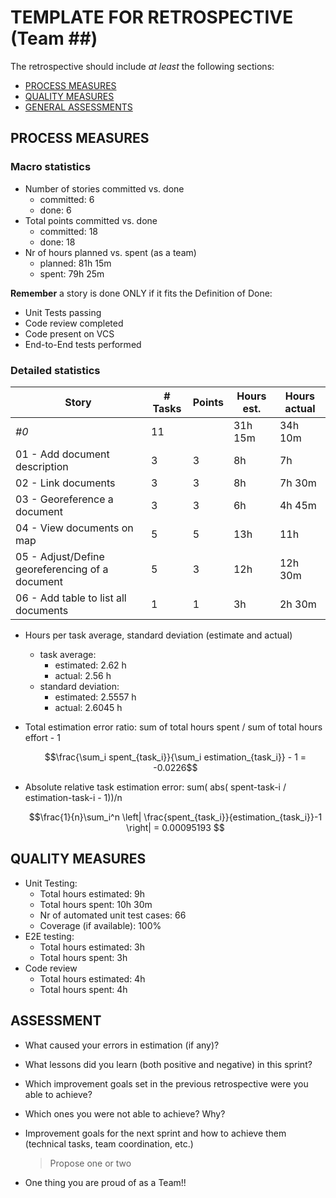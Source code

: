 TEMPLATE FOR RETROSPECTIVE (Team ##)
=====================================

The retrospective should include _at least_ the following
sections:

- [PROCESS MEASURES](#process-measures)
- [QUALITY MEASURES](#quality-measures)
- [GENERAL ASSESSMENTS](#assessment)

## PROCESS MEASURES 

### Macro statistics

- Number of stories committed vs. done
  - committed: 6
  - done: 6
- Total points committed vs. done
  - committed: 18
  - done: 18
- Nr of hours planned vs. spent (as a team)
  - planned: 81h 15m
  - spent: 79h 25m

**Remember** a story is done ONLY if it fits the Definition of Done:
 
- Unit Tests passing
- Code review completed
- Code present on VCS
- End-to-End tests performed


### Detailed statistics

| Story  | # Tasks | Points | Hours est. | Hours actual |
|--------|---------|--------|------------|--------------|
| _#0_   |  11     |        | 31h 15m    |     34h 10m  |
| 01 - Add document description                  |  3  |  3  | 8h  | 7h      |
| 02 - Link documents                            |  3  |  3  | 8h  | 7h 30m  |
| 03 - Georeference a document                   |  3  |  3  | 6h  | 4h 45m  |
| 04 - View documents on map                     |  5  |  5  | 13h | 11h     |
| 05 - Adjust/Define georeferencing of a document|  5  |  3  | 12h | 12h 30m |
| 06 - Add table to list all documents           |  1  |  1  | 3h  | 2h 30m  |


- Hours per task average, standard deviation (estimate and actual)
  - task average: 
    - estimated: 2.62 h
    - actual: 2.56 h
  - standard deviation: 
    - estimated: 2.5557 h
    - actual: 2.6045 h
- Total estimation error ratio: sum of total hours spent / sum of total hours effort - 1

    $$\frac{\sum_i spent_{task_i}}{\sum_i estimation_{task_i}} - 1 = -0.0226$$
    
- Absolute relative task estimation error: sum( abs( spent-task-i / estimation-task-i - 1))/n

    $$\frac{1}{n}\sum_i^n \left| \frac{spent_{task_i}}{estimation_{task_i}}-1 \right| = 0.00095193 $$
  
## QUALITY MEASURES 

- Unit Testing:
  - Total hours estimated: 9h
  - Total hours spent: 10h 30m
  - Nr of automated unit test cases: 66
  - Coverage (if available): 100%
- E2E testing:
  - Total hours estimated: 3h 
  - Total hours spent: 3h
- Code review 
  - Total hours estimated: 4h
  - Total hours spent: 4h
  


## ASSESSMENT

- What caused your errors in estimation (if any)?

- What lessons did you learn (both positive and negative) in this sprint?

- Which improvement goals set in the previous retrospective were you able to achieve? 
  
- Which ones you were not able to achieve? Why?

- Improvement goals for the next sprint and how to achieve them (technical tasks, team coordination, etc.)

  > Propose one or two

- One thing you are proud of as a Team!!